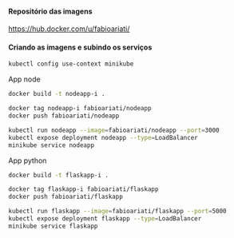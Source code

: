 #### Repositório das imagens
https://hub.docker.com/u/fabioariati/

#### Criando as imagens e subindo os serviços
```bash
kubectl config use-context minikube
```
 App node
```bash
docker build -t nodeapp-i .

docker tag nodeapp-i fabioariati/nodeapp
docker push fabioariati/nodeapp

kubectl run nodeapp --image=fabioariati/nodeapp --port=3000
kubectl expose deployment nodeapp --type=LoadBalancer
minikube service nodeapp
```
App python
```bash
docker build -t flaskapp-i .

docker tag flaskapp-i fabioariati/flaskapp
docker push fabioariati/flaskapp

kubectl run flaskapp --image=fabioariati/flaskapp --port=5000
kubectl expose deployment flaskapp --type=LoadBalancer
minikube service flaskapp
```